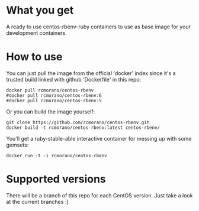 # What you get

A ready to use centos-rbenv-ruby containers to use as base image for your development containers.

# How to use

You can just pull the image from the official 'docker' index since it's a trusted build linked with github 'Dockerfile' in this repo:
```
docker pull rcmorano/centos-rbenv
#docker pull rcmorano/centos-rbenv:6
#docker pull rcmorano/centos-rbenv:5
```

Or you can build the image yourself:
```
git clone https://github.com/rcmorano/centos-rbenv.git
docker build -t rcmorano/centos-rbenv:latest centos-rbenv/
```

You'll get a ruby-stable-able interactive container for messing up with some gemsets:

```
docker run -t -i rcmorano/centos-rbenv
```

# Supported versions

There will be a branch of this repo for each CentOS version. Just take a look at the current branches :]
